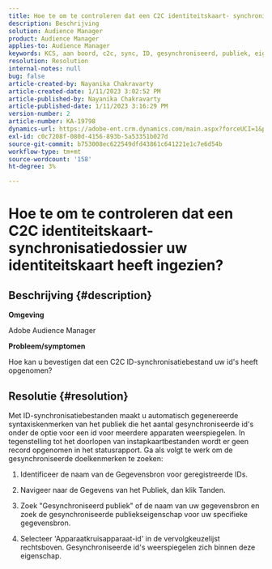```yaml
---
title: Hoe te om te controleren dat een C2C identiteitskaart- synchronisatiedossier uw identiteitskaart heeft ingezien?
description: Beschrijving
solution: Audience Manager
product: Audience Manager
applies-to: Audience Manager
keywords: KCS, aan boord, c2c, sync, ID, gesynchroniseerd, publiek, eigenschap, status, rapport
resolution: Resolution
internal-notes: null
bug: false
article-created-by: Nayanika Chakravarty
article-created-date: 1/11/2023 3:02:52 PM
article-published-by: Nayanika Chakravarty
article-published-date: 1/11/2023 3:16:29 PM
version-number: 2
article-number: KA-19798
dynamics-url: https://adobe-ent.crm.dynamics.com/main.aspx?forceUCI=1&pagetype=entityrecord&etn=knowledgearticle&id=8e25c401-c191-ed11-aad1-6045bd006e5a
exl-id: c0c7208f-080d-4156-893b-5a53351b027d
source-git-commit: b753008ec622549dfd43861c641221e1c7e6d54b
workflow-type: tm+mt
source-wordcount: '158'
ht-degree: 3%

---
```


# Hoe te om te controleren dat een C2C identiteitskaart- synchronisatiedossier uw identiteitskaart heeft ingezien?

## Beschrijving {#description}


<b>Omgeving</b>

Adobe Audience Manager

<b>Probleem/symptomen</b>

Hoe kan u bevestigen dat een C2C ID-synchronisatiebestand uw id&#39;s heeft opgenomen?




## Resolutie {#resolution}


Met ID-synchronisatiebestanden maakt u automatisch gegenereerde syntaxiskenmerken van het publiek die het aantal gesynchroniseerde id&#39;s onder de optie voor een id voor meerdere apparaten weerspiegelen. In tegenstelling tot het doorlopen van instapkaartbestanden wordt er geen record opgenomen in het statusrapport. Ga als volgt te werk om de gesynchroniseerde doelkenmerken te zoeken:

1) Identificeer de naam van de Gegevensbron voor geregistreerde IDs.

2) Navigeer naar de Gegevens van het Publiek, dan klik Tanden.

3) Zoek &quot;Gesynchroniseerd publiek&quot; of de naam van uw gegevensbron en zoek de gesynchroniseerde publiekseigenschap voor uw specifieke gegevensbron.

4) Selecteer &#39;Apparaatkruisapparaat-id&#39; in de vervolgkeuzelijst rechtsboven. Gesynchroniseerde id&#39;s weerspiegelen zich binnen deze eigenschap.
